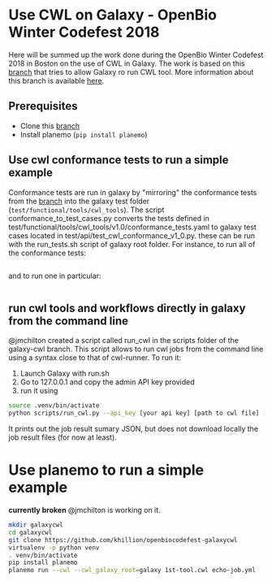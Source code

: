 # Use CWL on Galaxy - OpenBio Winter Codefest 2018

Here will be summed up the work done during the OpenBio Winter Codefest 2018 in Boston on the use of CWL in Galaxy.
The work is based on this [branch](https://github.com/common-workflow-language/galaxy) that tries to allow Galaxy ro run CWL tool. More information about this branch is available [here](https://github.com/common-workflow-language/galaxy/pull/47).

## Prerequisites

* Clone this [branch](https://github.com/common-workflow-language/galaxy)
* Install planemo (`pip install planemo`)

## Use cwl conformance tests to run a simple example
Conformance tests are run in galaxy by "mirroring" the conformance tests from the [branch](https://github.com/common-workflow-language/common-workflow-language) into the galaxy test folder (`test/functional/tools/cwl_tools`). The script conformance_to_test_cases.py converts the tests defined in test/functional/tools/cwl_tools/v1.0/conformance_tests.yaml to galaxy test cases located in test/api/test_cwl_conformance_v1_0.py. these can be run with the run_tests.sh script of galaxy root folder.
For instance, to run all of the conformance tests:

```bash

```

and to run one in particular:

```bash

```

## run cwl tools and workflows directly in galaxy from the command line
@jmchilton created a script called run_cwl in the scripts folder of the galaxy-cwl branch. This script allows to run cwl jobs from the command line using a syntax close to that of cwl-runner. To run it:

1. Launch Galaxy with run.sh
2. Go to 127.0.0.1 and copy the admin API key provided
3. run it using 

```bash
source .venv/bin/activate
python scripts/run_cwl.py --api_key [your api key] [path to cwl file] [path to job definition file]
``` 
It prints out the job result sumary JSON, but does not download locally the job result files (for now at least).

# Use planemo to run a simple example
**currently broken** @jmchilton is working on it.

```bash
mkdir galaxycwl
cd galaxycwl
git clone https://github.com/khillion/openbiocodefest-galaxycwl
virtualenv -p python venv
. venv/bin/activate
pip install planemo
planemo run --cwl --cwl_galaxy_root=galaxy 1st-tool.cwl echo-job.yml
```
